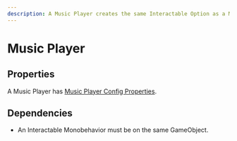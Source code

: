 ```yaml
---
description: A Music Player creates the same Interactable Option as a Music Player Config.
---
```


# Music Player

## Properties

A Music Player has [Music Player Config Properties](../../scriptable-objects/interactable-option-configurations/music-player-config.md#properties).

## Dependencies

* An Interactable Monobehavior must be on the same GameObject.

